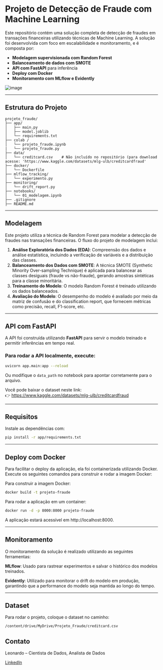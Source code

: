 # Projeto de Detecção de Fraude com Machine Learning

Este repositório contém uma solução completa de detecção de fraudes em transações financeiras utilizando técnicas de Machine Learning. A solução foi desenvolvida com foco em escalabilidade e monitoramento, e é composta por:

- **Modelagem supervisionada com Random Forest**
- **Balanceamento de dados com SMOTE**
- **API com FastAPI** para inferência
- **Deploy com Docker**
- **Monitoramento com MLflow e Evidently**


![image](https://github.com/user-attachments/assets/46d1c5d6-955a-4afc-9a19-97a835bfc339)

---

##  Estrutura do Projeto
```
projeto_fraude/
├── app/                  
│   ├── main.py
│   ├── model.joblib
│   └── requirements.txt
├── colab /
│   └── projeto_fraude.ipynb
|   └── projeto_fraude.py
├── data/                 
│   └── creditcard.csv    # Não incluído no repositório (para download acesse: 'https://www.kaggle.com/datasets/mlg-ulb/creditcardfraud'
├── docker/
│   └── Dockerfile
├── mlflow_tracking/
│   └── experimento.py
├── monitoring/
│   └── drift_report.py
├── notebooks/
│   └── 01_modelagem.ipynb
├── .gitignore
├── README.md
```

---

## Modelagem

Este projeto utiliza a técnica de Random Forest para modelar a detecção de fraudes nas transações financeiras. O fluxo do projeto de modelagem inclui:

1. **Análise Exploratória dos Dados (EDA)**: Compreensão dos dados e análise estatística, incluindo a verificação de variáveis e a distribuição das classes.
2. **Balanceamento dos Dados com SMOTE**: A técnica SMOTE (Synthetic Minority Over-sampling Technique) é aplicada para balancear as classes desiguais (fraude vs não-fraude), gerando amostras sintéticas para a classe minoritária.
3. **Treinamento do Modelo**: O modelo Random Forest é treinado utilizando os dados balanceados.
4. **Avaliação do Modelo**: O desempenho do modelo é avaliado por meio da matriz de confusão e do classification report, que fornecem métricas como precisão, recall, F1-score, etc.

---

## API com FastAPI

A API foi construída utilizando **FastAPI** para servir o modelo treinado e permitir inferências em tempo real.

### Para rodar a API localmente, execute:

```bash
uvicorn app.main:app --reload
```

Ou modifique o `data_path` no notebook para apontar corretamente para o arquivo.

Você pode baixar o dataset neste link:  
👉 https://www.kaggle.com/datasets/mlg-ulb/creditcardfraud

---

## Requisitos
Instale as dependências com:
```bash
pip install -r app/requirements.txt
```

---
## Deploy com Docker

Para facilitar o deploy da aplicação, ela foi containerizada utilizando Docker. Execute os seguintes comandos para construir e rodar a imagem Docker:

Para construir a imagem Docker:
```bash
docker build -t projeto-fraude
```

Para rodar a aplicação em um container:
```bash
docker run -d -p 8000:8000 projeto-fraude
```
A aplicação estará acessível em http://localhost:8000.

---
## Monitoramento

O monitoramento da solução é realizado utilizando as seguintes ferramentas:

**MLflow**: Usado para rastrear experimentos e salvar o histórico dos modelos treinados.

**Evidently**: Utilizado para monitorar o drift do modelo em produção, garantindo que a performance do modelo seja mantida ao longo do tempo.

---
## Dataset

Para rodar o projeto, coloque o dataset no caminho:
```bash
/content/drive/MyDrive/Projeto_Fraude/creditcard.csv
```

## Contato
Leonardo – Cientista de Dados, Analista de Dados

[LinkedIn](https://www.linkedin.com/in/leonardo-santos-medeiros/) 
